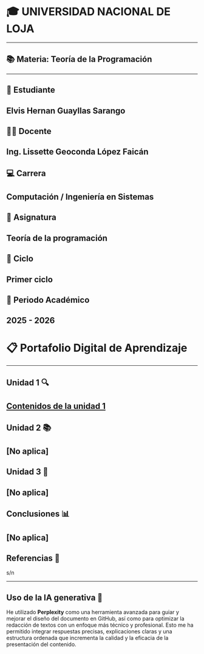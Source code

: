 # 🎓 UNIVERSIDAD NACIONAL DE LOJA
---
## 📚 Materia: Teoría de la Programación  
---
## 👤 Estudiante  
**Elvis Hernan Guayllas Sarango**
---
## 👩‍🏫 Docente  
**Ing. Lissette Geoconda López Faicán**
---
## 💻 Carrera  
Computación / Ingeniería en Sistemas
---
## 📘 Asignatura  
Teoría de la programación
---
## 📅 Ciclo  
Primer ciclo
---
## 📆 Periodo Académico  
2025 - 2026
---
# 📋 Portafolio Digital de Aprendizaje
---
## Unidad 1 🔍  
[Contenidos de la unidad 1](./Unidad1.md)
---
## Unidad 2 📚  
[No aplica]
---
## Unidad 3 📝  
[No aplica]
---
## Conclusiones 📊  
[No aplica]
---
## Referencias 📑  
s/n﻿

---

## Uso de la IA generativa 🤖  

He utilizado **Perplexity** como una herramienta avanzada para guiar y mejorar el diseño del documento en GitHub, así como para optimizar la redacción de textos con un enfoque más técnico y profesional. Esto me ha permitido integrar respuestas precisas, explicaciones claras y una estructura ordenada que incrementa la calidad y la eficacia de la presentación del contenido.

